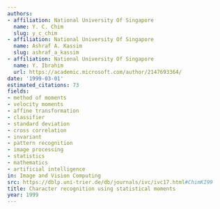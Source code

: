 ```yaml
---
authors:
- affiliation: National University Of Singapore
  name: Y. C. Chim
  slug: y_c_chim
- affiliation: National University Of Singapore
  name: Ashraf A. Kassim
  slug: ashraf_a_kassim
- affiliation: National University Of Singapore
  name: Y. Ibrahim
  url: https://academic.microsoft.com/author/2147693364/
date: '1999-03-01'
estimated_citations: 73
fields:
- method of moments
- velocity moments
- affine transformation
- classifier
- standard deviation
- cross correlation
- invariant
- pattern recognition
- image processing
- statistics
- mathematics
- artificial intelligence
in: Image and Vision Computing
src: https://dblp.uni-trier.de/db/journals/ivc/ivc17.html#ChimKI99
title: Character recognition using statistical moments
year: 1999
---
```

